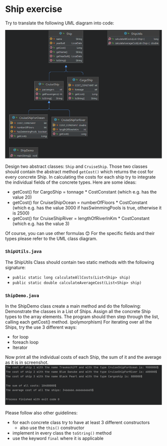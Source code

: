 # Ship exercise 

Try to translate the following UML diagram into code:

![](UML.png)

Design two abstract classes: `Ship` and `CruiseShip`.
Those two classes should contain the abstract method `getCost()` which returns the cost for every concrete Ship.
In calculating the costs for each ship try to integrate the individual fields of the concrete types.
Here are some ideas:
- getCost() for CargoShip = tonnage * CostConstant (which e.g. has the value 20)
- getCost() for CruiseShipOcean = numberOfFloors * CostConstant (which e.g. has the value 3000 if hasSwimmingPools is true, otherwise it is 2500)
- getCost() for CruiseShipRiver = lengthOfRiverInKm * CostConstant (which e.g. has the value 3)

Of course, you can use other formulas 😊
For the specific fields and their types please refer to the UML class diagram.

### `ShipUtils.java`
The ShipUtils Class should contain two static methods with the following signature:
- `public static long calculateAllCosts(List<Ship> ship)`
- `public static double calculateAverageCost(List<Ship> ship)`

### `ShipDemo.java`
In the ShipDemo class create a main method and do the following: 
Demonstrate the classes in a List of Ships. Assign all the concrete Ship types to the array elements. The program should then step through the list, calling each getCost() method. (polymorphism)
For iterating over all the Ships, try the use 3 different ways:
- for loop
- foreach loop
- Iterator

Now print all the individual costs of each Ship, the sum of it and the average as it is in screenshot.
![](Output.png)

Please follow also other guidelines:
- for each concrete class try to have at least 3 different constructors
  - also use the `this()` constructor
- implement in every class the `toString()` method
- use the keyword `final` where it is applicable

